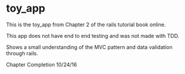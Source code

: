 # toy_app
This is the toy_app from Chapter 2 of the rails tutorial book online.

This app does not have end to end testing and was not made with TDD.

Shows a small understanding of the MVC pattern and data validation through rails.

Chapter Completion 10/24/16
